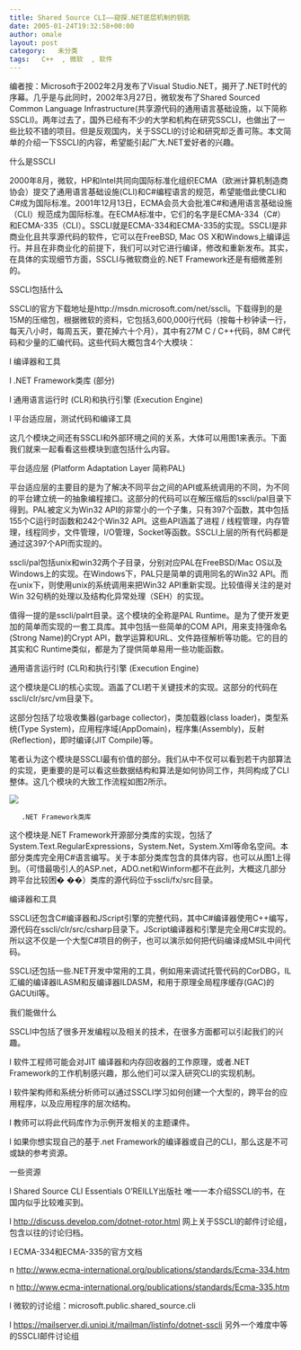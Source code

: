 ```yaml
---
title: Shared Source CLI——窥探.NET底层机制的钥匙
date: 2005-01-24T19:32:58+00:00
author: omale
layout: post
category:   未分类
tags:   C++  , 微软  , 软件
---
```

编者按：Microsoft于2002年2月发布了Visual Studio.NET，揭开了.NET时代的序幕。几乎是与此同时，2002年3月27日，微软发布了Shared Sourced Common Language Infrastructure(共享源代码的通用语言基础设施，以下简称SSCLI)。两年过去了，国外已经有不少的大学和机构在研究SSCLI，也做出了一些比较不错的项目。但是反观国内，关于SSCLI的讨论和研究却乏善可陈。本文简单的介绍一下SSCLI的内容，希望能引起广大.NET爱好者的兴趣。

 

什么是SSCLI

 

2000年8月，微软，HP和Intel共同向国际标准化组织ECMA（欧洲计算机制造商协会）提交了通用语言基础设施(CLI)和C#编程语言的规范，希望能借此使CLI和C#成为国际标准。2001年12月13日，ECMA会员大会批准C#和通用语言基础设施（CLI）规范成为国际标准。在ECMA标准中，它们的名字是ECMA-334（C#）和ECMA-335（CLI）。SSCLI就是ECMA-334和ECMA-335的实现。SSCLI是非商业化且共享源代码的软件，它可以在FreeBSD, Mac OS X和Windows上编译运行。并且在非商业化的前提下，我们可以对它进行编译，修改和重新发布。其实，在具体的实现细节方面，SSCLI与微软商业的.NET Framework还是有细微差别的。

 

SSCLI包括什么

 

SSCLI的官方下载地址是http://msdn.microsoft.com/net/sscli。下载得到的是15M的压缩包，根据微软的资料，它包括3,600,000行代码（按每十秒钟读一行，每天八小时，每周五天，要花掉六十个月），其中有27M C / C++代码，8M C#代码和少量的汇编代码。这些代码大概包含4个大模块：

l         编译器和工具

l         .NET Framework类库 (部分)

l         通用语言运行时 (CLR)和执行引擎 (Execution Engine)

l         平台适应层，测试代码和编译工具

这几个模块之间还有SSCLI和外部环境之间的关系，大体可以用图1来表示。下面我们就来一起看看这些模块到底包括什么内容。

 

平台适应层 (Platform Adaptation Layer 简称PAL)

 

平台适应层的主要目的是为了解决不同平台之间的API或系统调用的不同，为不同的平台建立统一的抽象编程接口。这部分的代码可以在解压缩后的sscli/pal目录下得到。PAL被定义为Win32 API的非常小的一个子集，只有397个函数，其中包括155个C运行时函数和242个Win32 API。这些API涵盖了进程 / 线程管理，内存管理，线程同步，文件管理，I/O管理，Socket等函数。SSCLI上层的所有代码都是通过这397个API而实现的。

sscli/pal包括unix和win32两个子目录，分别对应PAL在FreeBSD/Mac OS以及Windows上的实现。在Windows下，PAL只是简单的调用同名的Win32 API。而在unix下，则使用unix的系统调用来把Win32 API重新实现。比较值得关注的是对Win 32句柄的处理以及结构化异常处理（SEH）的实现。

值得一提的是sscli/palrt目录。这个模块的全称是PAL Runtime。是为了使开发更加的简单而实现的一套工具库。其中包括一些简单的COM API，用来支持强命名(Strong Name)的Crypt API，数学运算和URL、文件路径解析等功能。它的目的其实和C Runtime类似，都是为了提供简单易用一些功能函数。

 

通用语言运行时 (CLR)和执行引擎 (Execution Engine)

 

这个模块是CLI的核心实现。涵盖了CLI若干关键技术的实现。这部分的代码在sscli/clr/src/vm目录下。

这部分包括了垃圾收集器(garbage collector)，类加载器(class loader)，类型系统(Type System)，应用程序域(AppDomain)，程序集(Assembly)，反射(Reflection)，即时编译(JIT Compile)等。

笔者认为这个模块是SSCLI最有价值的部分。我们从中不仅可以看到若干内部算法的实现，更重要的是可以看这些数据结构和算法是如何协同工作，共同构成了CLI整体。这几个模块的大致工作流程如图2所示。

<a href="http://images.blogcn.com/2005/1/24/10/omale,2005012419326.gif" target="_blank"><img border="0" onload="if(this.width>screen.width/2)this.width=screen.width/2;" src="http://images.blogcn.com/2005/1/24/10/omale,2005012419326.gif" /></a>

       .NET Framework类库

 

这个模块是.NET Framework开源部分类库的实现，包括了System.Text.RegularExpressions，System.Net，System.Xml等命名空间。本部分类库完全用C#语言编写。关于本部分类库包含的具体内容，也可以从图1上得到。（可惜最吸引人的ASP.net，ADO.net和Winform都不在此列，大概这几部分跨平台比较困� ��）类库的源代码位于sscli/fx/src目录。

 

编译器和工具

 

SSCLI还包含C#编译器和JScript引擎的完整代码，其中C#编译器使用C++编写，源代码在sscli/clr/src/csharp目录下。JScript编译器和引擎是完全用C#实现的。所以这不仅是一个大型C#项目的例子，也可以演示如何把代码编译成MSIL中间代码。

SSCLI还包括一些.NET开发中常用的工具，例如用来调试托管代码的CorDBG，IL汇编的编译器ILASM和反编译器ILDASM，和用于原理全局程序缓存(GAC)的GACUtil等。

 

我们能做什么

 

SSCLI中包括了很多开发编程以及相关的技术，在很多方面都可以引起我们的兴趣。

l         软件工程师可能会对JIT 编译器和内存回收器的工作原理，或者.NET Framework的工作机制感兴趣，那么他们可以深入研究CLI的实现机制。

l         软件架构师和系统分析师可以通过SSCLI学习如何创建一个大型的，跨平台的应用程序，以及应用程序的层次结构。

l         教师可以将此代码库作为示例开发相关的主题课件。

l         如果你想实现自己的基于.net Framework的编译器或自己的CLI，那么这是不可或缺的参考资源。

 

一些资源

l         Shared Source CLI Essentials   O&rsquo;REILLY出版社  唯一一本介绍SSCLI的书，在国内似乎比较难买到。

l         http://discuss.develop.com/dotnet-rotor.html 网上关于SSCLI的邮件讨论组，包含以往的讨论归档。

l         ECMA-334和ECMA-335的官方文档

n         http://www.ecma-international.org/publications/standards/Ecma-334.htm

n         http://www.ecma-international.org/publications/standards/Ecma-335.htm

l         微软的讨论组：microsoft.public.shared_source.cli

l         https://mailserver.di.unipi.it/mailman/listinfo/dotnet-sscli 另外一个难度中等的SSCLI邮件讨论组
	  
</a>